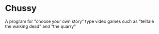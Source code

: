 # Chussy
A program for "choose your own story" type video games such as "telltale the walking dead" and "the quarry"
